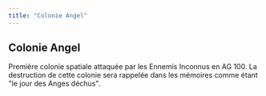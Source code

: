 ```yaml
---
title: "Colonie Angel"
---
```


Colonie Angel
-------------

Première colonie spatiale attaquée par les Ennemis Inconnus en AG 100. La destruction de cette colonie sera rappelée dans les mémoires comme étant "le jour des Anges déchus".  

